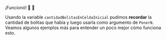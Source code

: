 ¡Funcionó! :tada: :clap:

Usando la variable `cantidadBolitasEnCeldaInicial` pudimos **recordar** la cantidad de bolitas que había y luego usarla como argumento de `PonerN`. Veamos algunos ejemplos más para entender un poco mejor cómo funciona esto.